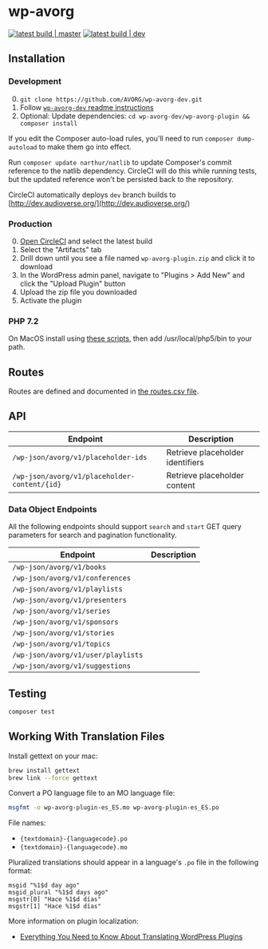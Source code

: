 # wp-avorg

[![latest build | master](https://img.shields.io/badge/latest%20build-master-75d60d)](https://wp-avorg-plugin-master.surge.sh/wp-avorg-plugin.zip)
[![latest build | dev](https://img.shields.io/badge/latest%20build-dev-f39f37)](https://wp-avorg-plugin-dev.surge.sh/wp-avorg-plugin.zip)

## Installation

### Development

0. `git clone https://github.com/AVORG/wp-avorg-dev.git`
0. Follow [`wp-avorg-dev` readme instructions](https://github.com/AVORG/wp-avorg-dev)
0. Optional: Update dependencies: `cd wp-avorg-dev/wp-avorg-plugin && composer install`

If you edit the Composer auto-load rules, you'll need to run `composer dump-autoload` to make them go into effect.

Run `composer update narthur/natlib` to update Composer's commit reference to the natlib dependency. CircleCI will do 
this while running tests, but the updated reference won't be persisted back to the repository.

CircleCI automatically deploys `dev` branch builds to [http://dev.audioverse.org/](http://dev.audioverse.org/)

### Production

0. [Open CircleCI](https://circleci.com/gh/avorg/wp-avorg-plugin) and select the latest build
0. Select the "Artifacts" tab
0. Drill down until you see a file named `wp-avorg-plugin.zip` and click it to download
0. In the WordPress admin panel, navigate to "Plugins > Add New" and click the "Upload Plugin" button
0. Upload the zip file you downloaded
0. Activate the plugin

### PHP 7.2

On MacOS install using [these scripts](https://php-osx.liip.ch/), then add /usr/local/php5/bin to your path.

## Routes

Routes are defined and documented in [the routes.csv file](routes.csv).

## API

Endpoint                                                            | Description
--------------------------------------------------------------------|------------------------------------
`/wp-json/avorg/v1/placeholder-ids`                                 | Retrieve placeholder identifiers
`/wp-json/avorg/v1/placeholder-content/{id}`                        | Retrieve placeholder content

### Data Object Endpoints

All the following endpoints should support `search` and `start` GET query parameters for search and
pagination functionality.

Endpoint                                   | Description
-------------------------------------------|------------------------------------
`/wp-json/avorg/v1/books`                  |
`/wp-json/avorg/v1/conferences`            |
`/wp-json/avorg/v1/playlists`              |
`/wp-json/avorg/v1/presenters`             |
`/wp-json/avorg/v1/series`                 |
`/wp-json/avorg/v1/sponsors`               |
`/wp-json/avorg/v1/stories`                |
`/wp-json/avorg/v1/topics`                 |
`/wp-json/avorg/v1/user/playlists`         |
`/wp-json/avorg/v1/suggestions`            |


## Testing

```bash
composer test
```

## Working With Translation Files

Install gettext on your mac:

```bash
brew install gettext
brew link --force gettext
```

Convert a PO language file to an MO language file:

```bash
msgfmt -o wp-avorg-plugin-es_ES.mo wp-avorg-plugin-es_ES.po
```

File names:

- `{textdomain}-{languagecode}.po`
- `{textdomain}-{languagecode}.mo`

Pluralized translations should appear in a language's `.po` file in the following format:

```po
msgid "%1$d day ago"
msgid_plural "%1$d days ago"
msgstr[0] "Hace %1$d días"
msgstr[1] "Hace %1$d días"
```

More information on plugin localization:

- [Everything You Need to Know About Translating WordPress Plugins](https://premium.wpmudev.org/blog/translating-wordpress-plugins/)